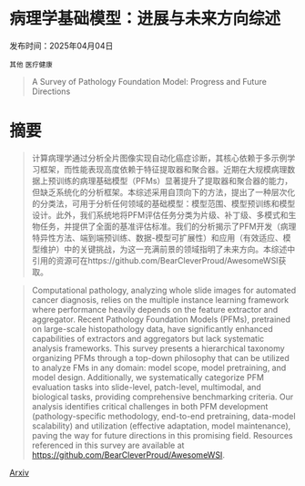 # 病理学基础模型：进展与未来方向综述

发布时间：2025年04月04日

`其他` `医疗健康`

> A Survey of Pathology Foundation Model: Progress and Future Directions

# 摘要

> 计算病理学通过分析全片图像实现自动化癌症诊断，其核心依赖于多示例学习框架，而性能表现高度依赖于特征提取器和聚合器。近期在大规模病理数据上预训练的病理基础模型（PFMs）显著提升了提取器和聚合器的能力，但缺乏系统化的分析框架。本综述采用自顶向下的方法，提出了一种层次化的分类法，可用于分析任何领域的基础模型：模型范围、模型预训练和模型设计。此外，我们系统地将PFM评估任务分类为片级、补丁级、多模式和生物任务，并提供了全面的基准评估标准。我们的分析揭示了PFM开发（病理特异性方法、端到端预训练、数据-模型可扩展性）和应用（有效适应、模型维护）中的关键挑战，为这一充满前景的领域指明了未来方向。本综述中引用的资源可在https://github.com/BearCleverProud/AwesomeWSI获取。

> Computational pathology, analyzing whole slide images for automated cancer diagnosis, relies on the multiple instance learning framework where performance heavily depends on the feature extractor and aggregator. Recent Pathology Foundation Models (PFMs), pretrained on large-scale histopathology data, have significantly enhanced capabilities of extractors and aggregators but lack systematic analysis frameworks. This survey presents a hierarchical taxonomy organizing PFMs through a top-down philosophy that can be utilized to analyze FMs in any domain: model scope, model pretraining, and model design. Additionally, we systematically categorize PFM evaluation tasks into slide-level, patch-level, multimodal, and biological tasks, providing comprehensive benchmarking criteria. Our analysis identifies critical challenges in both PFM development (pathology-specific methodology, end-to-end pretraining, data-model scalability) and utilization (effective adaptation, model maintenance), paving the way for future directions in this promising field. Resources referenced in this survey are available at https://github.com/BearCleverProud/AwesomeWSI.

[Arxiv](https://arxiv.org/abs/2504.04045)